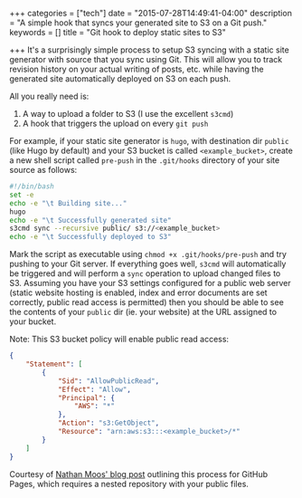 +++
categories = ["tech"]
date = "2015-07-28T14:49:41-04:00"
description = "A simple hook that syncs your generated site to S3 on a Git push."
keywords = []
title = "Git hook to deploy static sites to S3"

+++
It's a surprisingly simple process to setup S3 syncing with a static site generator with source that you sync using Git. This will allow you to track revision history on your actual writing of posts, etc. while having the generated site automatically deployed on S3 on each push.

All you really need is:

1. A way to upload a folder to S3 (I use the excellent `s3cmd`)
2. A hook that triggers the upload on every `git push`

For example, if your static site generator is `hugo`, with destination dir `public` (like Hugo by default) and your S3 bucket is called `<example_bucket>`, create a new shell script called `pre-push` in the `.git/hooks` directory of your site source as follows:
```bash
#!/bin/bash
set -e
echo -e "\t Building site..."
hugo
echo -e "\t Successfully generated site"
s3cmd sync --recursive public/ s3://<example_bucket>
echo -e "\t Successfully deployed to S3"
```
Mark the script as executable using `chmod +x .git/hooks/pre-push` and try pushing to your Git server. If everything goes well, `s3cmd` will automatically be triggered and will perform a `sync` operation to upload changed files to S3. Assuming you have your S3 settings configured for a public web server (static website hosting is enabled, index and error documents are set correctly, public read access is permitted) then you should be able to see the contents of your `public` dir (ie. your website) at the URL assigned to your bucket.

Note: This S3 bucket policy will enable public read access:
```json
{
	"Statement": [
		{
			"Sid": "AllowPublicRead",
			"Effect": "Allow",
			"Principal": {
				"AWS": "*"
			},
			"Action": "s3:GetObject",
			"Resource": "arn:aws:s3:::<example_bucket>/*"
		}
	]
}
```

Courtesy of [Nathan Moos' blog post](https://moosingin3space.github.io/post/git-hooks-hugo/) outlining this process for GitHub Pages, which requires a nested repository with your public files.
